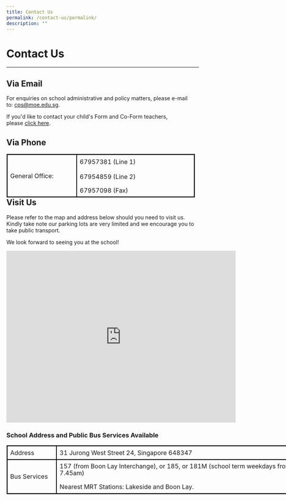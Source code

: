 ```yaml
---
title: Contact Us
permalink: /contact-us/permalink/
description: ""
---
```

Contact Us
==========

  

---

Via&nbsp;**Email**
-------------

  

For enquiries on school administrative and policy matters, please e-mail to:&nbsp;[cps@moe.edu.sg](mailto:cps@moe.edu.sg).

  

If you'd like to contact your child's Form and Co-Form teachers, please&nbsp;[click here](/our-people/teachingstaff/).

Via&nbsp;**Phone**
-------------

<table style="margin: 0px 10px 0px 0px; outline: 0px; padding: 0px; border-collapse: collapse; float: left; border: 1px solid rgb(170, 170, 170); width: 493.727px;" class="iveo_table ives_tab_simple3 ive_eobj_left"><tbody style="margin: 0px; outline: 0px; padding: 0px;"><tr style="margin: 0px; outline: 0px; padding: 0px;"><td style="margin: 0px; outline: 0px; padding: 7px; text-align: left; border: 2px solid black; width: 178px;">General Office:</td><td style="margin: 0px; outline: 0px; padding: 7px; text-align: center; border: 2px solid black; width: 315px;"><div style="margin: 0px; outline: 0px; padding: 0px; line-height: 22.4px; text-align: left;"><span style="margin: 0px; outline: 0px; padding: 0px; background-color: initial;">67957381 (Line 1)</span></div><div style="margin: 0px; outline: 0px; padding: 0px; line-height: 18.2px; text-align: left;"><br style="margin: 0px; outline: 0px; padding: 0px;"></div><div style="margin: 0px; outline: 0px; padding: 0px; line-height: 18.2px; text-align: left;">67954859 (Line 2)</div><div style="margin: 0px; outline: 0px; padding: 0px; line-height: 18.2px; text-align: left;"><br style="margin: 0px; outline: 0px; padding: 0px;"></div><div style="margin: 0px; outline: 0px; padding: 0px; line-height: 18.2px; text-align: left;">67957098 (Fax)</div></td></tr></tbody></table>   



    
		
**Visit Us**
------------

Please refer to the map and address below should you need to visit us. Kindly take note our parking lots are very limited and we encourage you to take public transport.

  

We look forward to seeing you at the school!  

<iframe loading="lazy" allowfullscreen="" style="border:0;" height="450" width="600" src="https://www.google.com/maps/embed?pb=!1m18!1m12!1m3!1d3988.7085076290323!2d103.7054516152362!3d1.3514375619456178!2m3!1f0!2f0!3f0!3m2!1i1024!2i768!4f13.1!3m3!1m2!1s0x31da0fc73081f039%3A0x9dc5b89419762c0d!2sCorporation%20Primary%20School!5e0!3m2!1sen!2ssg!4v1663140684903!5m2!1sen!2ssg"></iframe>

### **School Address and Public Bus Services Available**

<table style="margin: 0px 10px 0px 0px; outline: 0px; padding: 0px; border-collapse: collapse; float: left; border: 1px solid rgb(170, 170, 170); width: 849.227px;" class="iveo_table ives_tab_simple3 ive_eobj_left"><tbody style="margin: 0px; outline: 0px; padding: 0px;"><tr style="margin: 0px; outline: 0px; padding: 0px;"><td style="margin: 0px; outline: 0px; padding: 7px; text-align: left; border: 2px solid black; width: 116px;">Address</td><td style="margin: 0px; outline: 0px; padding: 7px; text-align: left; border: 2px solid black; width: 733px;">31 Jurong West Street 24, Singapore 648347<br style="margin: 0px; outline: 0px; padding: 0px;"></td></tr><tr style="margin: 0px; outline: 0px; padding: 0px;"><td style="margin: 0px; outline: 0px; padding: 7px; text-align: left; border: 2px solid black; width: 60px;">Bus Services<br style="margin: 0px; outline: 0px; padding: 0px;"></td><td style="margin: 0px; outline: 0px; padding: 7px; text-align: center; border: 2px solid black; width: 60px;"><div style="margin: 0px; outline: 0px; padding: 0px; line-height: 18.2px; text-align: left;">157 (from Boon Lay Interchange), or 185, or 181M (school term weekdays from 6.30am-7.45am)</div><div style="margin: 0px; outline: 0px; padding: 0px; line-height: 18.2px; text-align: left;"><br style="margin: 0px; outline: 0px; padding: 0px;"></div><div style="margin: 0px; outline: 0px; padding: 0px; line-height: 18.2px; text-align: left;">Nearest MRT Stations: Lakeside and Boon Lay.</div></td></tr></tbody></table>
